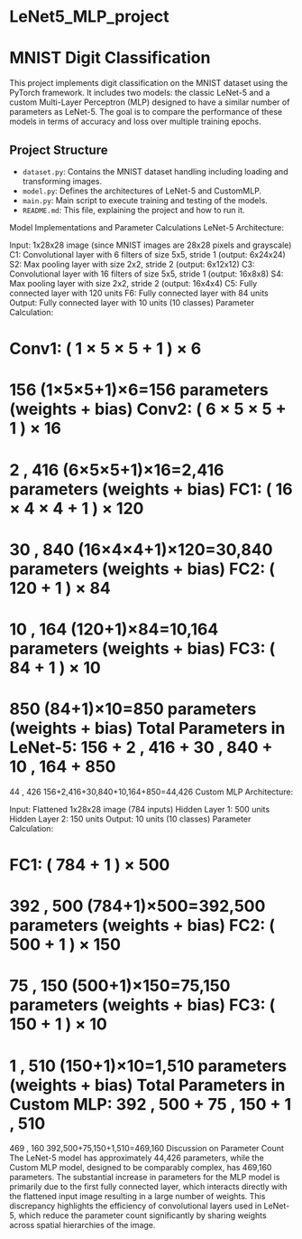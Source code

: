 # LeNet5_MLP_project


# MNIST Digit Classification

This project implements digit classification on the MNIST dataset using the PyTorch framework. It includes two models: the classic LeNet-5 and a custom Multi-Layer Perceptron (MLP) designed to have a similar number of parameters as LeNet-5. The goal is to compare the performance of these models in terms of accuracy and loss over multiple training epochs.

## Project Structure

- `dataset.py`: Contains the MNIST dataset handling including loading and transforming images.
- `model.py`: Defines the architectures of LeNet-5 and CustomMLP.
- `main.py`: Main script to execute training and testing of the models.
- `README.md`: This file, explaining the project and how to run it.

Model Implementations and Parameter Calculations
LeNet-5
Architecture:

Input: 1x28x28 image (since MNIST images are 28x28 pixels and grayscale)
C1: Convolutional layer with 6 filters of size 5x5, stride 1 (output: 6x24x24)
S2: Max pooling layer with size 2x2, stride 2 (output: 6x12x12)
C3: Convolutional layer with 16 filters of size 5x5, stride 1 (output: 16x8x8)
S4: Max pooling layer with size 2x2, stride 2 (output: 16x4x4)
C5: Fully connected layer with 120 units
F6: Fully connected layer with 84 units
Output: Fully connected layer with 10 units (10 classes)
Parameter Calculation:

Conv1: 
(
1
×
5
×
5
+
1
)
×
6
=
156
(1×5×5+1)×6=156 parameters (weights + bias)
Conv2: 
(
6
×
5
×
5
+
1
)
×
16
=
2
,
416
(6×5×5+1)×16=2,416 parameters (weights + bias)
FC1: 
(
16
×
4
×
4
+
1
)
×
120
=
30
,
840
(16×4×4+1)×120=30,840 parameters (weights + bias)
FC2: 
(
120
+
1
)
×
84
=
10
,
164
(120+1)×84=10,164 parameters (weights + bias)
FC3: 
(
84
+
1
)
×
10
=
850
(84+1)×10=850 parameters (weights + bias)
Total Parameters in LeNet-5: 
156
+
2
,
416
+
30
,
840
+
10
,
164
+
850
=
44
,
426
156+2,416+30,840+10,164+850=44,426
Custom MLP
Architecture:

Input: Flattened 1x28x28 image (784 inputs)
Hidden Layer 1: 500 units
Hidden Layer 2: 150 units
Output: 10 units (10 classes)
Parameter Calculation:

FC1: 
(
784
+
1
)
×
500
=
392
,
500
(784+1)×500=392,500 parameters (weights + bias)
FC2: 
(
500
+
1
)
×
150
=
75
,
150
(500+1)×150=75,150 parameters (weights + bias)
FC3: 
(
150
+
1
)
×
10
=
1
,
510
(150+1)×10=1,510 parameters (weights + bias)
Total Parameters in Custom MLP: 
392
,
500
+
75
,
150
+
1
,
510
=
469
,
160
392,500+75,150+1,510=469,160
Discussion on Parameter Count
The LeNet-5 model has approximately 44,426 parameters, while the Custom MLP model, designed to be comparably complex, has 469,160 parameters. The substantial increase in parameters for the MLP model is primarily due to the first fully connected layer, which interacts directly with the flattened input image resulting in a large number of weights. This discrepancy highlights the efficiency of convolutional layers used in LeNet-5, which reduce the parameter count significantly by sharing weights across spatial hierarchies of the image.

